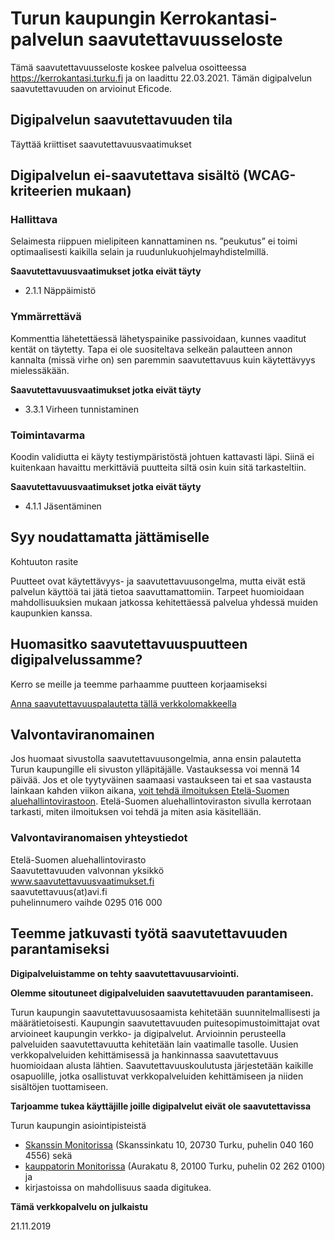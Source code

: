 # Turun kaupungin Kerrokantasi-palvelun saavutettavuusseloste

Tämä saavutettavuusseloste koskee palvelua osoitteessa <a href="https://kerrokantasi.turku.fi">https://kerrokantasi.turku.fi</a> ja on laadittu 22.03.2021. Tämän digipalvelun saavutettavuuden on arvioinut Eficode.

## Digipalvelun saavutettavuuden tila

Täyttää kriittiset saavutettavuusvaatimukset

## Digipalvelun ei-saavutettava sisältö (WCAG-kriteerien mukaan)

### Hallittava

Selaimesta riippuen mielipiteen kannattaminen ns. ”peukutus” ei toimi optimaalisesti kaikilla selain ja ruudunlukuohjelmayhdistelmillä.

**Saavutettavuusvaatimukset jotka eivät täyty**

- 2.1.1 Näppäimistö

### Ymmärrettävä

Kommenttia lähetettäessä lähetyspainike passivoidaan, kunnes vaaditut kentät on täytetty. Tapa ei ole suositeltava selkeän palautteen annon kannalta (missä virhe on) sen paremmin saavutettavuus kuin käytettävyys mielessäkään.

**Saavutettavuusvaatimukset jotka eivät täyty**

- 3.3.1 Virheen tunnistaminen

### Toimintavarma

Koodin validiutta ei käyty testiympäristöstä johtuen kattavasti läpi. Siinä ei kuitenkaan havaittu merkittäviä puutteita siltä osin kuin sitä tarkasteltiin.

**Saavutettavuusvaatimukset jotka eivät täyty**

- 4.1.1 Jäsentäminen

## **Syy noudattamatta jättämiselle**

Kohtuuton rasite

Puutteet ovat käytettävyys- ja saavutettavuusongelma, mutta eivät estä palvelun käyttöä tai jätä tietoa saavuttamattomiin. Tarpeet huomioidaan mahdollisuuksien mukaan jatkossa kehitettäessä palvelua yhdessä muiden kaupunkien kanssa.

## Huomasitko saavutettavuuspuutteen digipalvelussamme?

Kerro se meille ja teemme parhaamme puutteen korjaamiseksi

<a href="https://opaskartta.turku.fi/eFeedback/fi/Feedback/87/1047" target="_blank">Anna saavutettavuuspalautetta tällä verkkolomakkeella</a>

## Valvontaviranomainen

Jos huomaat sivustolla saavutettavuusongelmia, anna ensin palautetta Turun kaupungille eli sivuston ylläpitäjälle. Vastauksessa voi mennä 14 päivää. Jos et ole tyytyväinen saamaasi vastaukseen tai et saa vastausta lainkaan kahden viikon aikana, <a href="https://www.saavutettavuusvaatimukset.fi/oikeutesi/" target="_blank">voit tehdä ilmoituksen Etelä-Suomen aluehallintovirastoon</a>. Etelä-Suomen aluehallintoviraston sivulla kerrotaan tarkasti, miten ilmoituksen voi tehdä ja miten asia käsitellään.

### Valvontaviranomaisen yhteystiedot

Etelä-Suomen aluehallintovirasto  
Saavutettavuuden valvonnan yksikkö  
<a href="https://www.saavutettavuusvaatimukset.fi" target="_blank">www.saavutettavuusvaatimukset.fi</a>  
saavutettavuus(at)avi.fi  
puhelinnumero vaihde 0295 016 000

## Teemme jatkuvasti työtä saavutettavuuden parantamiseksi

**Digipalveluistamme on tehty saavutettavuusarviointi.**

**Olemme sitoutuneet digipalveluiden saavutettavuuden parantamiseen.**

Turun kaupungin saavutettavuusosaamista kehitetään suunnitelmallisesti ja määrätietoisesti. Kaupungin saavutettavuuden puitesopimustoimittajat ovat arvioineet kaupungin verkko- ja digipalvelut. Arvioinnin perusteella palveluiden saavutettavuutta kehitetään lain vaatimalle tasolle. Uusien verkkopalveluiden kehittämisessä ja hankinnassa saavutettavuus huomioidaan alusta lähtien. Saavutettavuuskoulutusta järjestetään kaikille osapuolille, jotka osallistuvat verkkopalveluiden kehittämiseen ja niiden sisältöjen tuottamiseen. 

**Tarjoamme tukea käyttäjille joille digipalvelut eivät ole saavutettavissa**

Turun kaupungin asiointipisteistä

- <a href="https://www.turku.fi/toimipaikat/asiointipiste-monitori-kauppakeskus-skanssi" target="_blank">Skanssin Monitorissa</a> (Skanssinkatu 10, 20730 Turku, puhelin 040 160 4556) sekä
- <a href="https://www.turku.fi/toimipaikat/kauppatorin-monitori" target="_blank">kauppatorin Monitorissa</a> (Aurakatu 8, 20100 Turku, puhelin 02 262 0100) ja
- kirjastoissa on mahdollisuus saada digitukea.

**Tämä verkkopalvelu on julkaistu**

21.11.2019
